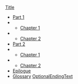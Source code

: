 [Title](front_matter.md)
* [Part 1]()
* * [Chapter 1](part1/chapter1.md)
* * [Chapter 2](part1/chapter2.md)
* [Part 2](part2/intro.md)    
* * [Chapter 1](part2/chapter1.md)    
* * [Chapter 2](part2/chapter2.md)
* [Epilogue](epilogue.md)
* [Glossary](glossary.md)
[OptionalEndingText](end_matter.md)